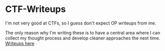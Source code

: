 # CTF-Writeups

I'm not very good at CTFs, so I guess don't expect OP writeups from me.

The only reason why I'm writing these is to have a central area where I can collect my thought process and develop cleaner approaches the next time.
[Writeups here]((https://www.notion.so/5f02578d9af642e18b72da3050900895?v=d3ae2a49cba24bfcbaa2d6869126145a))
